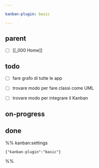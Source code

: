 ```yaml
---

kanban-plugin: basic

---
```


## parent

- [ ] [[_000 Home]]


## todo

- [ ] fare grafo di tutte le app
- [ ] trovare modo per fare classi come UML
- [ ] trovare modo per integrare il Kanban


## on-progress



## done





%% kanban:settings
```
{"kanban-plugin":"basic"}
```
%%